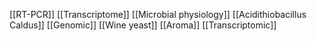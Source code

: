 [[RT-PCR]]
[[Transcriptome]]
[[Microbial physiology]]
[[Acidithiobacillus Caldus]]
[[Genomic]]
[[Wine yeast]]
[[Aroma]]
[[Transcriptomic]]
